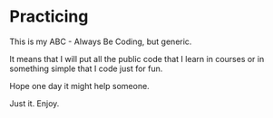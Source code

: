 # Practicing

This is my ABC - Always Be Coding, but generic.

It means that I will put all the public code that I learn in courses or in something simple that I code just for fun. 

Hope one day it might help someone.

Just it. Enjoy.
